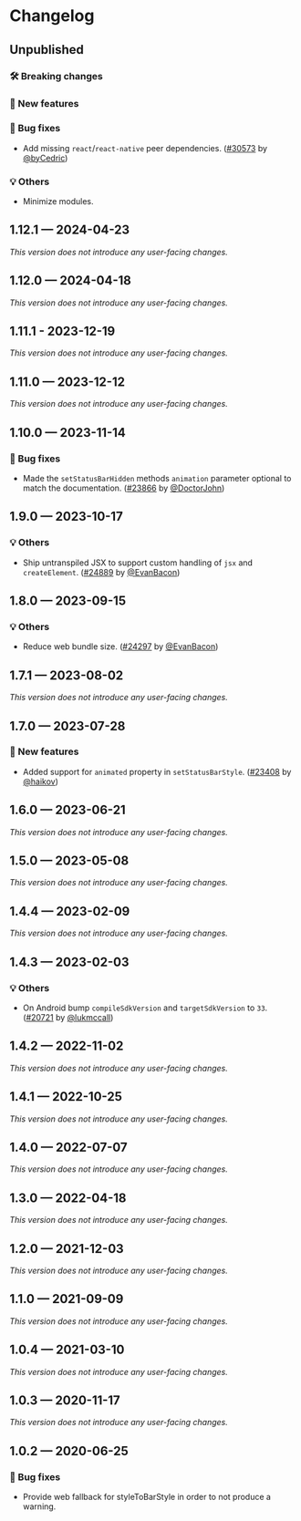 # Changelog

## Unpublished

### 🛠 Breaking changes

### 🎉 New features

### 🐛 Bug fixes

- Add missing `react`/`react-native` peer dependencies. ([#30573](https://github.com/expo/expo/pull/30573) by [@byCedric](https://github.com/byCedric))

### 💡 Others

- Minimize modules.

## 1.12.1 — 2024-04-23

_This version does not introduce any user-facing changes._

## 1.12.0 — 2024-04-18

_This version does not introduce any user-facing changes._

## 1.11.1 - 2023-12-19

_This version does not introduce any user-facing changes._

## 1.11.0 — 2023-12-12

_This version does not introduce any user-facing changes._

## 1.10.0 — 2023-11-14

### 🐛 Bug fixes

- Made the `setStatusBarHidden` methods `animation` parameter optional to match the documentation. ([#23866](https://github.com/expo/expo/pull/23866) by [@DoctorJohn](https://github.com/DoctorJohn))

## 1.9.0 — 2023-10-17

### 💡 Others

- Ship untranspiled JSX to support custom handling of `jsx` and `createElement`. ([#24889](https://github.com/expo/expo/pull/24889) by [@EvanBacon](https://github.com/EvanBacon))

## 1.8.0 — 2023-09-15

### 💡 Others

- Reduce web bundle size. ([#24297](https://github.com/expo/expo/pull/24297) by [@EvanBacon](https://github.com/EvanBacon))

## 1.7.1 — 2023-08-02

_This version does not introduce any user-facing changes._

## 1.7.0 — 2023-07-28

### 🎉 New features

- Added support for `animated` property in `setStatusBarStyle`. ([#23408](https://github.com/expo/expo/pull/23408) by [@haikov](https://github.com/haikov))

## 1.6.0 — 2023-06-21

_This version does not introduce any user-facing changes._

## 1.5.0 — 2023-05-08

_This version does not introduce any user-facing changes._

## 1.4.4 — 2023-02-09

_This version does not introduce any user-facing changes._

## 1.4.3 — 2023-02-03

### 💡 Others

- On Android bump `compileSdkVersion` and `targetSdkVersion` to `33`. ([#20721](https://github.com/expo/expo/pull/20721) by [@lukmccall](https://github.com/lukmccall))

## 1.4.2 — 2022-11-02

_This version does not introduce any user-facing changes._

## 1.4.1 — 2022-10-25

_This version does not introduce any user-facing changes._

## 1.4.0 — 2022-07-07

_This version does not introduce any user-facing changes._

## 1.3.0 — 2022-04-18

_This version does not introduce any user-facing changes._

## 1.2.0 — 2021-12-03

_This version does not introduce any user-facing changes._

## 1.1.0 — 2021-09-09

_This version does not introduce any user-facing changes._

## 1.0.4 — 2021-03-10

_This version does not introduce any user-facing changes._

## 1.0.3 — 2020-11-17

_This version does not introduce any user-facing changes._

## 1.0.2 — 2020-06-25

### 🐛 Bug fixes

- Provide web fallback for styleToBarStyle in order to not produce a warning.
